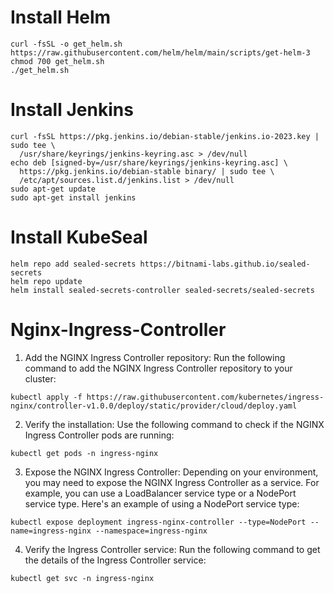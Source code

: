 # Install Helm

```
curl -fsSL -o get_helm.sh https://raw.githubusercontent.com/helm/helm/main/scripts/get-helm-3
chmod 700 get_helm.sh
./get_helm.sh
```

# Install Jenkins

```
curl -fsSL https://pkg.jenkins.io/debian-stable/jenkins.io-2023.key | sudo tee \
  /usr/share/keyrings/jenkins-keyring.asc > /dev/null
echo deb [signed-by=/usr/share/keyrings/jenkins-keyring.asc] \
  https://pkg.jenkins.io/debian-stable binary/ | sudo tee \
  /etc/apt/sources.list.d/jenkins.list > /dev/null
sudo apt-get update
sudo apt-get install jenkins
```


# Install KubeSeal

```
helm repo add sealed-secrets https://bitnami-labs.github.io/sealed-secrets
helm repo update
helm install sealed-secrets-controller sealed-secrets/sealed-secrets
```

# Nginx-Ingress-Controller

1. Add the NGINX Ingress Controller repository: Run the following command to add the NGINX Ingress Controller repository to your cluster:

```
kubectl apply -f https://raw.githubusercontent.com/kubernetes/ingress-nginx/controller-v1.0.0/deploy/static/provider/cloud/deploy.yaml
```

2. Verify the installation: Use the following command to check if the NGINX Ingress Controller pods are running:

```
kubectl get pods -n ingress-nginx
```

3. Expose the NGINX Ingress Controller: Depending on your environment, you may need to expose the NGINX Ingress Controller as a service. For example, you can use a LoadBalancer service type or a NodePort service type. Here's an example of using a NodePort service type:

```
kubectl expose deployment ingress-nginx-controller --type=NodePort --name=ingress-nginx --namespace=ingress-nginx
```

4. Verify the Ingress Controller service: Run the following command to get the details of the Ingress Controller service:

```
kubectl get svc -n ingress-nginx
```   

